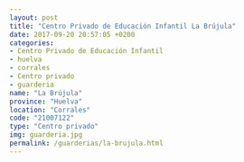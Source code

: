 ```yaml
---
layout: post
title: "Centro Privado de Educación Infantil La Brújula"
date: 2017-09-20 20:57:05 +0200
categories:
- Centro Privado de Educación Infantil
- huelva
- corrales
- Centro privado
- guarderia
name: "La Brújula"
province: "Huelva"
location: "Corrales"
code: "21007122"
type: "Centro privado"
img: guarderia.jpg
permalink: /guarderias/la-brujula.html
---
```

